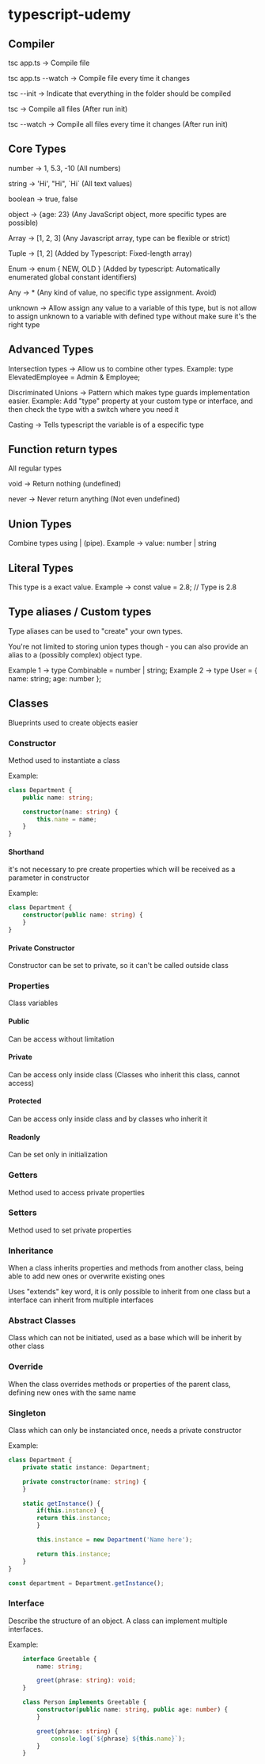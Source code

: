 # typescript-udemy

## Compiler

tsc app.ts -> Compile file

tsc app.ts --watch -> Compile file every time it changes

tsc --init -> Indicate that everything in the folder should be compiled

tsc -> Compile all files (After run init)

tsc --watch -> Compile all files every time it changes (After run init)

## Core Types

number -> 1, 5.3, -10 (All numbers)

string -> 'Hi', "Hi", \`Hi` (All text values)

boolean -> true, false

object -> {age: 23} (Any JavaScript object, more specific types are possible)

Array -> [1, 2, 3] (Any Javascript array, type can be flexible or strict)

Tuple -> [1, 2] (Added by Typescript: Fixed-length array)

Enum -> enum { NEW, OLD } (Added by typescript: Automatically enumerated global constant identifiers)

Any -> * (Any kind of value, no specific type assignment. Avoid)

unknown -> Allow assign any value to a variable of this type, but is not allow to assign unknown to a variable with defined type without make sure it's the right type

## Advanced Types

Intersection types -> Allow us to combine other types. Example: type ElevatedEmployee = Admin & Employee;

Discriminated Unions -> Pattern which makes type guards implementation easier. Example: Add "type" property at your custom type or interface, and then check the type with a switch where you need it

Casting -> Tells typescript the variable is of a especific type

## Function return types

All regular types

void -> Return nothing (undefined)

never -> Never return anything (Not even undefined)

## Union Types

Combine types using | (pipe). Example -> value: number | string

## Literal Types

This type is a exact value. Example -> const value = 2.8; // Type is 2.8

## Type aliases / Custom types

Type aliases can be used to "create" your own types. 

You're not limited to storing union types though - you can also provide an alias to a (possibly complex) object type.

Example 1 -> type Combinable = number | string;
Example 2 -> type User = { name: string; age: number };

## Classes

Blueprints used to create objects easier

### Constructor

Method used to instantiate a class

Example: 
```typescript
class Department {
    public name: string;

    constructor(name: string) {
        this.name = name;
    }
}
```

#### Shorthand

it's not necessary to pre create properties which will be received as a parameter in constructor

Example: 
```typescript
class Department {
    constructor(public name: string) {
    }
}
```

#### Private Constructor

Constructor can be set to private, so it can't be called outside class

### Properties

Class variables

#### Public

Can be access without limitation

#### Private

Can be access only inside class (Classes who inherit this class, cannot access)

#### Protected

Can be access only inside class and by classes who inherit it

#### Readonly

Can be set only in initialization

### Getters

Method used to access private properties

### Setters

Method used to set private properties

### Inheritance

When a class inherits properties and methods from another class, being able to add new ones or overwrite existing ones

Uses "extends" key word, it is only possible to inherit from one class but a interface can inherit from multiple interfaces

### Abstract Classes

Class which can not be initiated, used as a base which will be inherit by other class

### Override

When the class overrides methods or properties of the parent class, defining new ones with the same name

### Singleton

Class which can only be instanciated once, needs a private constructor

Example:
```typescript
class Department {
    private static instance: Department;

    private constructor(name: string) {
    }

    static getInstance() {
        if(this.instance) {
        return this.instance;
        }

        this.instance = new Department('Name here');

        return this.instance;
    }
}

const department = Department.getInstance();
```

### Interface

Describe the structure of an object. A class can implement multiple interfaces.

Example:
```typescript
    interface Greetable {
        name: string;

        greet(phrase: string): void;
    }

    class Person implements Greetable {
        constructor(public name: string, public age: number) {
        }

        greet(phrase: string) {
            console.log(`${phrase} ${this.name}`);
        }
    }
```
